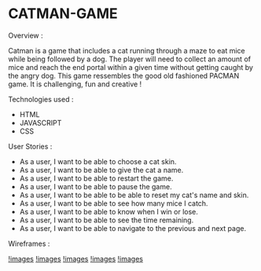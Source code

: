 # CATMAN-GAME

Overview :

Catman is a game that includes a cat running through a maze to eat mice while being followed by a dog. The player will need to collect an amount of mice and reach the end portal within a given time without getting caught by the angry dog. This game ressembles the good old fashioned PACMAN game. It is challenging, fun and creative !



Technologies used :

- HTML
- JAVASCRIPT
- CSS

User Stories :

- As a user, I want to be able to choose a cat skin.
- As a user, I want to be able to give the cat a name.
- As a user, I want to be able to restart the game.
- As a user, I want to be able to pause the game.
- As a user, I want to be able to be able to reset my cat's name and skin.
- As a user, I want to be able to see how many mice I catch.
- As a user, I want to be able to know when I win or lose.
- As a user, I want to be able to see the time remaining.
- As a user, I want to be able to navigate to the previous and next page.


Wireframes :


[!images](Images/IMG_8683.JPG)
[!images](Images/IMG_8684.JPG)
[!images](Images/IMG_8685.JPG)
[!images](Images/IMG_8686.JPG)
[!images](Images/IMG_8687.JPG)

